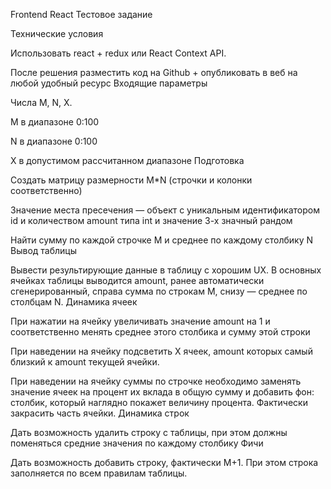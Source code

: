Frontend React Тестовое задание

Технические условия

Использовать react + redux или React Context API.

После решения разместить код на Github + опубликовать в веб на любой удобный
ресурс Входящие параметры

Числа M, N, X.

M в диапазоне 0:100

N в диапазоне 0:100

X в допустимом рассчитанном диапазоне Подготовка

Создать матрицу размерности M\*N (строчки и колонки соответственно)

Значение места пресечения — объект с уникальным идентификатором id и количеством
amount типа int и значение 3-х значный рандом

Найти сумму по каждой строчке M и среднее по каждому столбику N Вывод таблицы

Вывести результирующие данные в таблицу с хорошим UX. В основных ячейках таблицы
выводится amount, ранее автоматически сгенерированный, справа сумма по строкам
M, снизу — среднее по столбцам N. Динамика ячеек

При нажатии на ячейку увеличивать значение amount на 1 и соответственно менять
среднее этого столбика и сумму этой строки

При наведении на ячейку подсветить X ячеек, amount которых самый близкий к
amount текущей ячейки.

При наведении на ячейку суммы по строчке необходимо заменять значение ячеек на
процент их вклада в общую сумму и добавить фон: столбик, который наглядно
покажет величину процента. Фактически закрасить часть ячейки. Динамика строк

Дать возможность удалить строку с таблицы, при этом должны поменяться средние
значения по каждому столбику Фичи

Дать возможность добавить строку, фактически M+1. При этом строка заполняется по
всем правилам таблицы.
